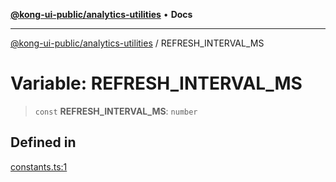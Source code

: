 [**@kong-ui-public/analytics-utilities**](../README.md) • **Docs**

***

[@kong-ui-public/analytics-utilities](../README.md) / REFRESH\_INTERVAL\_MS

# Variable: REFRESH\_INTERVAL\_MS

> `const` **REFRESH\_INTERVAL\_MS**: `number`

## Defined in

[constants.ts:1](https://github.com/Kong/public-ui-components/blob/main/packages/analytics/analytics-utilities/src/constants.ts#L1)
